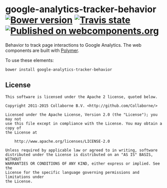 google-analytics-tracker-behavior [![Bower version](https://badge.fury.io/bo/google-analytics-tracker-behavior.svg)](http://badge.fury.io/bo/google-analytics-tracker-behavior) [![Travis state](https://travis-ci.org/Collaborne/google-analytics-tracker-behavior.svg?branch=master)](https://travis-ci.org/Collaborne/google-analytics-tracker-behavior) [![Published on webcomponents.org](https://img.shields.io/badge/webcomponents.org-published-blue.svg)](https://www.webcomponents.org/element/Collaborne/google-analytics-tracker-behavior)
=========

Behavior to track page interactions to Google Analytics. The web components are built with [Polymer](https://www.polymer-project.org).


To use these elements:

`bower install google-analytics-tracker-behavior`


## License

    This software is licensed under the Apache 2 license, quoted below.

    Copyright 2011-2015 Collaborne B.V. <http://github.com/Collaborne/>

    Licensed under the Apache License, Version 2.0 (the "License"); you may not
    use this file except in compliance with the License. You may obtain a copy of
    the License at

        http://www.apache.org/licenses/LICENSE-2.0

    Unless required by applicable law or agreed to in writing, software
    distributed under the License is distributed on an "AS IS" BASIS, WITHOUT
    WARRANTIES OR CONDITIONS OF ANY KIND, either express or implied. See the
    License for the specific language governing permissions and limitations under
    the License.
